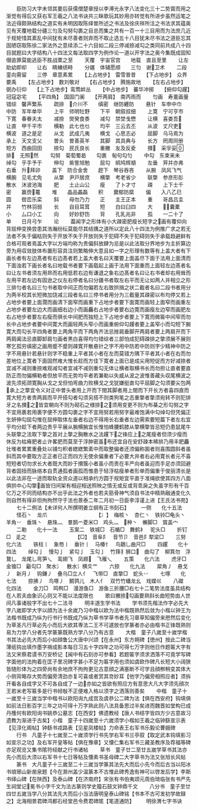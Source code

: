 <!-- { "loadSidebar": true } -->
　　臣防习大字未领其要后获儒僧楚章授以李溥光永字八法变化三十二势寳而用之渐觉有得后又获右军王羲之八法书诀共三眛歌玩其妙用亦转觉有所进步虽然运笔之法近得颇熟结构之道实有未明因取陈绎曽所述之书法及徐庆祥所注之书法求其蕴奥见有天覆地载分疆三匀及勾努勾裹之目总而集之共有一百一十三目用而为法庶几近于规矩惜其紊乱中间犹有未尽善者则弃而不取止选五十八目犹未尽书法之道臣忘其固陋窃取陈徐二家法外之意续添二十六目如二段三停减捺减勾之类同前共成八十四目就题曰大字结构八十四法又每法取四字为例作论一道以开字法之奥今集既成固知僣逾罪莫能逃臣不胜战栗之至
　　天覆　宇宙官宫　　地载　直且至里
　　让左　助幼即却　　让右　睛蝀绩畤
　　分疆　体辅愿顺　　三匀　谢卫术
　　二段　銮向需留　　三停　章意素累
　　【上占地步】　雷雪普昔　　【下占地步】　众界要禹
　　【左占地步】　数刘敬对　　【右占地步】　腾施故地
　　【左右占地步】弼办衍仰　　【上下占地步】鸾莺衅丛
　　【中占地步】　蕃华冲掷　　【俯仰勾趯】　冠寇宓宅
　　【平四角】　国固门阑　　【开两肩】　南丙雨而
　　匀画　寿畺画量　　错综　馨声繁系
　　疏排　介川不　　缜密　继防纒防
　　悬针　车申中巾　　中防　军年单毕
　　上平　师明牡野　　下平　朝叙叔细
　　上寛　宁可亨市　　下寛　春眷夫太
　　减捺　爕癸食黍　　减勾　禁埜戋懋
　　让横　喜娄吾　　让直　甲千平市
　　横勒　此七也乜　　均平　三云去丕
　　从波　丈尺吏　　横波　道之是足
　　从戈　武成几夷　　横戈　心思志必
　　屈脚　乌马焉为　　承上　天文支父
　　曽头　曽善英羊　　其脚　其具典与
　　长方　罔周同册　　短方　西曲回田
　　捺勾　民氏良长　　重撇　友及反夌
　　攅　采孚妥　　排　无照然
　　勾努　菊萄蜀曷　　勾裹　甸句勾匀
　　中勾　东束来未　　绰勾　乎手予于
　　伸勾　紫訾旭勉　　屈勾　鹓鸠辉頫
　　左垂　笄并亦弗　　右垂　升拜卯
　　盖下　防合金舍　　趂下　琴谷吞吝
　　从腕　凤风飞气　　横腕　见毛尤免
　　从撆　尹戸居庶　　横撆　考老省少
　　联撆　参彦形肜　　散水　沐波池海
　　肥　　土止山公　　瘦　　了卜才寸
　　疎　　上下士千　　密　　赢赍鼍
　　堆　　晶品畾磊　　积　　爨郁防縻
　　偏　　入八乙巳　　圆　　辔峦乐栾
　　斜　　母勿乃力　　正　　主王正本
　　重　　哥昌吕圭　　并　　竹林羽弱
　　长　　自目耳茸　　短　　白曰臼四
　　大　　囊橐　　小　　厶口小工
　　向　　好妙舒饬　　背　　孔乳兆非
　　孤　　一二十了　　单　　日月弓乍
　　论
　　葢闻字之形体有小大疎密肥瘦长短字之画有覆仰向背屈伸变换尝患其浩瀚纷纭莫能尽其结搆之道所以定此八十四法为例推广求之若无法者不失于偏枯则失于开放不失于开放则失于犯碍不失于犯碍则失于承载趋避鲜有合格可观者焉盖大字以方端均称为贵偏斜放肆为忌是以此法取分界地步为主折算边旁为用収敛肢体布置形容具注则繁略伸大意且如一字之形理有数等有上盖大者有下画长者有左边髙者有右边髙者若上盖大者名曰天覆要上面盖尽下面于法用上面清而下面浊若下画长者名曰地载书者要下画载起上画于法用下面重而上面轻左边髙者名曰让左书者须左用昻而右用低若右边有谦退之象右边髙者名曰让右书者却右用耸而左用平若左边有固逊之仪左右停者名曰分疆书者取左右平而无让如两人并相立之形三排匀者名曰三匀书者取中间正而勿偏若左右致拱揖之状二截者名曰二段书者用分为两半校其长短微加饶减三段者名曰三停书者用分为三截量其疎密以布均停又若上占地步者要上面濶而画清下面窄而画重下占地步者要下面寛而画轻上面窄而画重左占地步者要左边大而画细右边小而画麤右占地步者要右边寛而画瘦左边窄而画肥左右占地步者要左右瘦而俱长中间肥而独短上下占地步者要上下寛而微匾中间窄而勿长中占地步者要中间寛大而画轻两头窄小而画重俯仰勾趯者要上盖窄小而勾短下腕寛大而勾长平四角者要上两角平而下两角齐法忌挫肩垂脚开两肩者要上两肩开而下两肩阖法忌直脚卸肩匀画者黒白喜得均匀错综者三部怕成犯碍疎排之撆须展不展则寒乞孤穷缜密之画用蹙不蹙则疎寛开散悬针之字不用中防若中防则字少精神中防之字不用悬针若悬针则字不稳重上平者其小者在左而莫错方隅下平者其小者在右而勿差地位上寛者下面固然难大惟长趁而方佳下寛者上面已是成尖用短促而方好减捺者宜减不减则重捺难观减勾者宜减不减则重勾无体让横者取横书长而勿担让直者要直防正而勿偏横勒者但放平而无势均平者若兼勒以失威从波之波惟善藏头収尾横波之波先须拓颈寛胸从戈之戈但怕弯曲力败横戈之戈犹嫌挺直勾平屈脚之勾须要尖包两承上之撆宜令义对正中曽头者用上开而下閤其脚者用上閤而下开长方者喜四直而寛大短方者贵两肩而平开搭勾者勾须另搭不则类狗笔之态重撆者撆须宛转不则犯排牙之名攅之皆宜朝向不则为砌石之様排之须用变更不则为布棊之形勾努之字不宜用裹若用裹字便不方圆勾裹之字不宜用努若用努字最难饱满中勾绰勾但凭偏正生妍伸勾屈勾惟在屈伸取体左垂者右边不得用长右垂者左边需索要短葢下者左右宜乎均分趁下者两边贵乎平展从腕横腕宜长惟怕蜂腰鹤膝从撆横撆皆忌短仍患鼠尾牛头联撆之法取下撆之首对上撆之胸散水之法趯下之锋应上之尾瘦者但须少瘦而休反为枯瘠肥者止许畧肥而莫至于浮肿密虽布还宜自在安舒疎本稀排乃用丰肥麤壮堆者累累重叠处以铺匀积者緫緫繁紊中而取整偏者还须偏称圎者则喜围圆斜者虽斜而其中要取方正正者已正而四方无使余偏重者下必要大并者右必用寛长者元不喜短短者切勿求长大者既大而妙于攅簇小者虽小而贵在丰严向者虽迎而手足亦须回避背者固扭而脉络本自贯通孤者画孤而惟患于轻浮枯瘦单者形单而偏重于俊丽清长是以此法非在一途而取轨全资众道以相承约方圆于规矩宜平直于准绳欲使其四方八面俱拱中心勾撆画皆归间架有相迎相送照映之情无或反或背乖戾之失虽字形有千百亿万之不同而结构亦不出乎此法之外者也若夫筋骨神气须自书法中精熟融通变化久则自然有得非但拘拘然守于法也景泰二年二月初一日臣李淳谨上进【王氏法书苑】
　　七十二例法【未详何人所撰明姜立纲有正书刻石】
　　一侧　　化十五法
　　怪石丶　龙爪　　　　　　　　　　【冫】　梅核丶　杏仁丶　铁铃□龟头丶　羊角丷　垂珠丶　悬珠灬　羣鹊爫菱米□　鸡头灬　种丶　蠏脚□　寳盖宀
　　二勒　　化十一法
　　玉案二　铁城□　石楯□　舞鹤衤　驼头□
　　折钉□　辵之　　　　　　　　　　【□】　音阜阝　音节卩　音邑阝犂梁□
　　三努　　化六法
　　铁柱丨　象笏丨　垂针丨　马椿忄　鸟鶵乚曲尺□
　　四趯　　化十四法
　　绰勾亅　慢勾亅　紧勾亅　玉勾亅　竹箨犭狮口　曲勾了　柳箕勿　浮鵞乚　龙尾乚弯笋乀　鸾翅飞　凤翅　飞雁乀
　　五策　　化六法
　　虎牙□　金锥□　斸勾□　聚水氵　散水氵横爻艹
　　六掠　　化九法
　　犀角丿　悬戈丿　新月丿　钩鎌丿　叠乌□立人亻　飞带□　直撆□　蛇头丷
　　七啄　　化七法
　　掠拂丿　鸟啄丿　鬭鹑儿　木人亻　双竹竹蟠龙幺　戏蝶巛
　　八磔　　化四法
　　金刀□　鸣鸭□　漫游鱼□　游鱼三折腰□右七十二笔势法度虽具结构在人若夫由象识心则又不能以法度限也
　　歌曰撇捺勾画要熟斜长曲短势由人世间凡事诸般字不出七十二法寻
　　明丰道生学书法
　　学书须先楷法作字必先大字八嵗即学大字以顔为法十余嵗乃习中楷以欧为法中楷既熟然后敛为小楷以钟王为法楷书既成乃纵为行书行书既成乃纵为草书学草书者先习章草知偏旁来厯然后变化为草圣凡行草必先小而后大欲其専法二王不可遽放也学篆者亦必由楷书正锋既熟则易为力学八分者先学篆篆既熟方学八分乃有古意
　　大楷　童子八嵗至十嵗学楷书其法必先大而后小如顔鲁公大唐中兴颂【在永州】东方朔碑【徳州】按此二碑当薄纸钩出填作墨字禙成影本每日习五十字四年之功可得七万字则他日作题匾大字有法又宋蔡君谟书万安桥记【闽中有石刻亦可参看】若题匾字须求洒落不可竟学写碑字面他的法拘着在匡子里况碑字甚小不足为匾字用也须如虞欧作碑凡长短大小阔狭皆随形体为之四旁尚有余地庶不拘拘更见古意顔之满塞断不可学且顔栁稍变其体大小侧背略存大势而偏旁清劲亦复可喜或者赏其竒妙耳【他字乃偏旁相照应者】须拆开看各自成字又不可各自成了一边亦如之皆欲有照应方有意思大凡大字须先顔次王若米老写匾多是行书倾敧不正便难入格以须字之洒落则善矣
　　中楷　童子十一嵗至十三嵗当学中楷书以欧阳询九成宫及虞恭公二碑为法【俱在西安府】钩填俱如前法日影百字三年之功可得十万字熟此则八法具备思过半矣进而魏晋如堂构已成丹雘何有欧阳询书姚恭公墓志【在西安】佛遗教经【唐人书结字皆四方少古意故习遗教为渐进于古矣】小楷　童子十四嵗至十六嵗须学小楷如王羲之临钟繇宣示表【见淳化阁帖】钟繇书戎路表【见星凤楼帖】力命表王右军书乐毅论曹娥碑
　　行书　凡童子十七嵗至二十嵗须学行书先学右军书兰亭叙【取定武本钩填影习如宣示之功】及右军开皇等帖【俱在豫章】又懐仁集右军书三藏圣教序及荐福等碑亦足观览又集书隂符经献之行书诸帖
　　草书　童子廿二至廿五嵗学草书其法亦先小而后大须以右军书十七日等帖及懐素书圣母碑二大字草书为法又张旭长风帖
　　篆书　大凡童子十三嵗至二十三嵗当学篆其法先大而后小先今而后古当以阳冰书琅琊山新凿泉题【今在滁州盖少温篆本不古惟此碑秀逸有神可以啓发后学】李斯书绎山碑【在陜西】及泰山碑【在济南府】宋张有书伯夷颂元周伯琦临张有书严先生祠堂记冕书小字千文为法古篆则学史籀石鼓文钟鼎千文
　　八分书　童子至廿四廿五嵗当学八分其法先大而后小当法唐明皇泰山碑铭【书本不古可发初学故録之】北海相景君碑鸿都石经堂邑令费君碑隂【笔道通防】
　　明徐渭七字书诀
